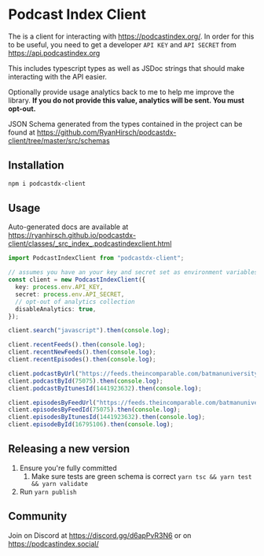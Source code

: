 # Podcast Index Client

The is a client for interacting with <https://podcastindex.org/>. In order for this to be useful, you need to get a developer `API KEY` and `API SECRET` from <https://api.podcastindex.org>

This includes typescript types as well as JSDoc strings that should make interacting with the API easier.

Optionally provide usage analytics back to me to help me improve the library. **If you do not provide this value, analytics will be sent. You must opt-out.**

JSON Schema generated from the types contained in the project can be found at <https://github.com/RyanHirsch/podcastdx-client/tree/master/src/schemas>

## Installation

```sh
npm i podcastdx-client
```

## Usage

Auto-generated docs are available at <https://ryanhirsch.github.io/podcastdx-client/classes/_src_index_.podcastindexclient.html>

```ts
import PodcastIndexClient from "podcastdx-client";

// assumes you have an your key and secret set as environment variables
const client = new PodcastIndexClient({
  key: process.env.API_KEY,
  secret: process.env.API_SECRET,
  // opt-out of analytics collection
  disableAnalytics: true,
});

client.search("javascript").then(console.log);

client.recentFeeds().then(console.log);
client.recentNewFeeds().then(console.log);
client.recentEpisodes().then(console.log);

client.podcastByUrl("https://feeds.theincomparable.com/batmanuniversity").then(console.log);
client.podcastById(75075).then(console.log);
client.podcastByItunesId(1441923632).then(console.log);

client.episodesByFeedUrl("https://feeds.theincomparable.com/batmanuniversity").then(console.log);
client.episodesByFeedId(75075).then(console.log);
client.episodesByItunesId(1441923632).then(console.log);
client.episodeById(16795106).then(console.log);
```

## Releasing a new version

1. Ensure you're fully committed
   1. Make sure tests are green schema is correct `yarn tsc && yarn test && yarn validate`
2. Run `yarn publish`

## Community

Join on Discord at <https://discord.gg/d6apPvR3N6> or on <https://podcastindex.social/>
